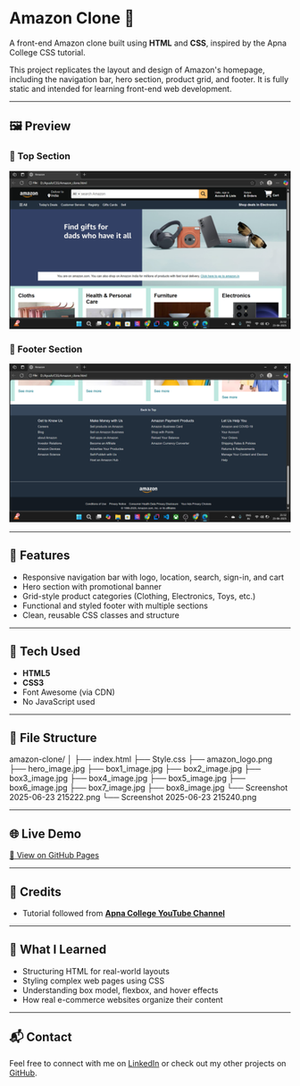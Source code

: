 # Amazon Clone 🛒

A front-end Amazon clone built using **HTML** and **CSS**, inspired by the Apna College CSS tutorial.

This project replicates the layout and design of Amazon's homepage, including the navigation bar, hero section, product grid, and footer. It is fully static and intended for learning front-end web development.

---

## 🖼️ Preview

### 📌 Top Section
![Top Screenshot](./Screenshot%202025-06-23%20215222.png)

### 📌 Footer Section
![Footer Screenshot](./Screenshot%202025-06-23%20215240.png)

---

## 🚀 Features

- Responsive navigation bar with logo, location, search, sign-in, and cart
- Hero section with promotional banner
- Grid-style product categories (Clothing, Electronics, Toys, etc.)
- Functional and styled footer with multiple sections
- Clean, reusable CSS classes and structure

---

## 📁 Tech Used

- **HTML5**
- **CSS3**
- Font Awesome (via CDN)
- No JavaScript used

---

## 📂 File Structure

amazon-clone/
│
├── index.html
├── Style.css
├── amazon_logo.png
├── hero_image.jpg
├── box1_image.jpg
├── box2_image.jpg
├── box3_image.jpg
├── box4_image.jpg
├── box5_image.jpg
├── box6_image.jpg
├── box7_image.jpg
├── box8_image.jpg
└── Screenshot 2025-06-23 215222.png
└── Screenshot 2025-06-23 215240.png


---

## 🌐 Live Demo

[🔗 View on GitHub Pages](https://your-username.github.io/amazon-clone/)  

---

## 📜 Credits

- Tutorial followed from **[Apna College YouTube Channel](https://www.youtube.com/@ApnaCollegeOfficial)**

---

## 🧠 What I Learned

- Structuring HTML for real-world layouts
- Styling complex web pages using CSS
- Understanding box model, flexbox, and hover effects
- How real e-commerce websites organize their content

---

## 📬 Contact

Feel free to connect with me on [LinkedIn](https://www.linkedin.com) or check out my other projects on [GitHub](https://github.com/ayushgupta7080).
